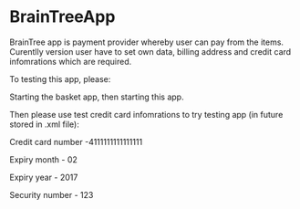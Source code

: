 # BrainTreeApp

BrainTree app is payment provider whereby user can pay from the items. Curentlly version user have to set own data, billing address and credit card infomrations which are required.

To testing this app, please:

Starting the basket app, then starting this app.

Then please use test credit card infomrations to try testing app (in future stored in .xml file):

Credit card number -4111111111111111

Expiry month - 02

Expiry year - 2017

Security number - 123
